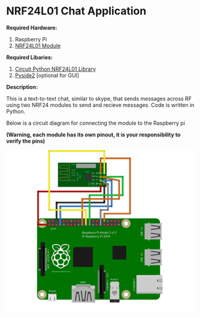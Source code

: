 # NRF24L01 Chat Application

**Required Hardware:**

1. Raspberry Pi
2. [NRF24L01 Module](https://lastminuteengineers.com/nrf24l01-arduino-wireless-communication/)

**Required Libaries:**

1. [Circuit Python NRF24L01 Library](https://circuitpython-nrf24l01.readthedocs.io)
2. [Pyside2](https://pypi.org/project/PySide2/)  [optional for GUI]

**Description:**

This is a text-to-text chat, similar to skype, that sends messages across RF using two NRF24 modules to send and recieve messages. Code is written in Python.

Below is a circuit diagram for connecting the module to the Raspberry pi

**(Warning, each module has its own pinout, it is your responsibility to verify the pins)**

![Circuit Diagram](img/nrfchat.jpg)